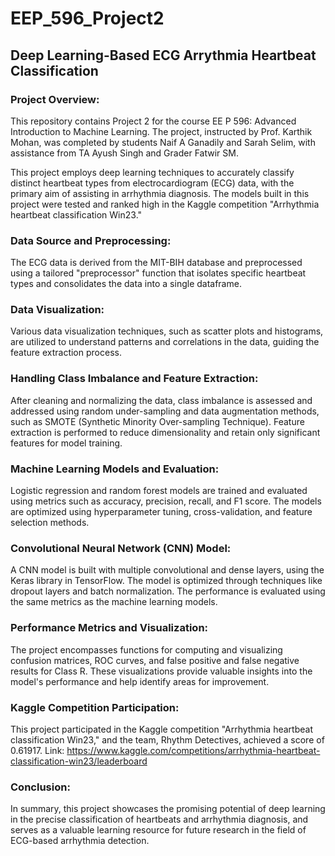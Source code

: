 # EEP_596_Project2
## Deep Learning-Based ECG Arrythmia Heartbeat Classification

### Project Overview:
This repository contains Project 2 for the course EE P 596: Advanced Introduction to Machine Learning. The project, instructed by Prof. Karthik Mohan, was completed by students Naif A Ganadily and Sarah Selim, with assistance from TA Ayush Singh and Grader Fatwir SM.

This project employs deep learning techniques to accurately classify distinct heartbeat types from electrocardiogram (ECG) data, with the primary aim of assisting in arrhythmia diagnosis. The models built in this project were tested and ranked high in the Kaggle competition "Arrhythmia heartbeat classification Win23."

### Data Source and Preprocessing:
The ECG data is derived from the MIT-BIH database and preprocessed using a tailored "preprocessor" function that isolates specific heartbeat types and consolidates the data into a single dataframe.

### Data Visualization:
Various data visualization techniques, such as scatter plots and histograms, are utilized to understand patterns and correlations in the data, guiding the feature extraction process.

### Handling Class Imbalance and Feature Extraction:
After cleaning and normalizing the data, class imbalance is assessed and addressed using random under-sampling and data augmentation methods, such as SMOTE (Synthetic Minority Over-sampling Technique). Feature extraction is performed to reduce dimensionality and retain only significant features for model training.

### Machine Learning Models and Evaluation:
Logistic regression and random forest models are trained and evaluated using metrics such as accuracy, precision, recall, and F1 score. The models are optimized using hyperparameter tuning, cross-validation, and feature selection methods.

### Convolutional Neural Network (CNN) Model:
A CNN model is built with multiple convolutional and dense layers, using the Keras library in TensorFlow. The model is optimized through techniques like dropout layers and batch normalization. The performance is evaluated using the same metrics as the machine learning models.

### Performance Metrics and Visualization:
The project encompasses functions for computing and visualizing confusion matrices, ROC curves, and false positive and false negative results for Class R. These visualizations provide valuable insights into the model's performance and help identify areas for improvement.

### Kaggle Competition Participation:
This project participated in the Kaggle competition "Arrhythmia heartbeat classification Win23," and the team, Rhythm Detectives, achieved a score of 0.61917. Link: https://www.kaggle.com/competitions/arrhythmia-heartbeat-classification-win23/leaderboard

### Conclusion:
In summary, this project showcases the promising potential of deep learning in the precise classification of heartbeats and arrhythmia diagnosis, and serves as a valuable learning resource for future research in the field of ECG-based arrhythmia detection.
